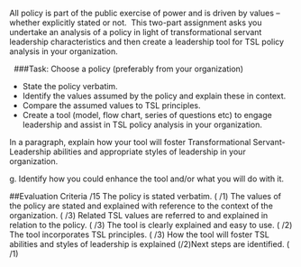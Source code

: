 All policy is part of the public exercise of power and is driven by values – whether explicitly stated or not.  This two-part assignment asks you undertake an analysis of a policy in light of transformational servant leadership characteristics and then create a leadership tool for TSL policy analysis in your organization.

  ###Task: Choose a policy (preferably from your organization)
* State the policy verbatim.
* Identify the values assumed by the policy and explain these in context.
* Compare the assumed values to TSL principles.
* Create a tool (model, flow chart, series of questions etc) to engage leadership and assist in TSL policy analysis in your organization.   

In a paragraph, explain how your tool will foster Transformational Servant-Leadership abilities and appropriate styles of leadership in your organization.

g. Identify how you could enhance the tool and/or what you will do with it.

##Evaluation Criteria /15
The policy is stated verbatim. ( /1)
The values of the policy are stated and explained with reference to the context of the organization. ( /3)
Related TSL values are referred to and explained in relation to the policy. ( /3)
The tool is clearly explained and easy to use. ( /2)
The tool incorporates TSL principles. ( /3)
How the tool will foster TSL abilities and styles of leadership is explained (/2)Next steps are identified. ( /1)





